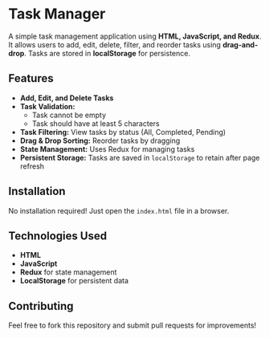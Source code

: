 # Task Manager

A simple task management application using **HTML, JavaScript, and Redux**. It allows users to add, edit, delete, filter, and reorder tasks using **drag-and-drop**. Tasks are stored in **localStorage** for persistence.

## Features
- **Add, Edit, and Delete Tasks**
- **Task Validation:**
  - Task cannot be empty
  - Task should have at least 5 characters
- **Task Filtering:** View tasks by status (All, Completed, Pending)
- **Drag & Drop Sorting:** Reorder tasks by dragging
- **State Management:** Uses Redux for managing tasks
- **Persistent Storage:** Tasks are saved in `localStorage` to retain after page refresh

## Installation
No installation required! Just open the `index.html` file in a browser.


## Technologies Used
- **HTML**
- **JavaScript**
- **Redux** for state management
- **LocalStorage** for persistent data

## Contributing
Feel free to fork this repository and submit pull requests for improvements!


